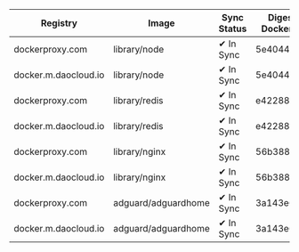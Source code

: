 | Registry | Image | Sync Status | Digest Docker.io | Digest Mirror | Error |
|----------|-------|-------------|------------------|---------------|-------|
| dockerproxy.com | library/node | ✔ In Sync | 5e4044ff... | 5e4044ff... | |
| docker.m.daocloud.io | library/node | ✔ In Sync | 5e4044ff... | 5e4044ff... | |
| dockerproxy.com | library/redis | ✔ In Sync | e422889e... | e422889e... | |
| docker.m.daocloud.io | library/redis | ✔ In Sync | e422889e... | e422889e... | |
| dockerproxy.com | library/nginx | ✔ In Sync | 56b388b0... | 56b388b0... | |
| docker.m.daocloud.io | library/nginx | ✔ In Sync | 56b388b0... | 56b388b0... | |
| dockerproxy.com | adguard/adguardhome | ✔ In Sync | 3a143e6c... | 3a143e6c... | |
| docker.m.daocloud.io | adguard/adguardhome | ✔ In Sync | 3a143e6c... | 3a143e6c... | |

